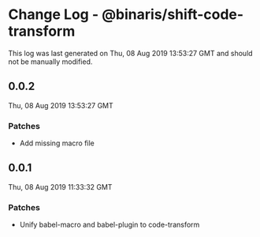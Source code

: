 # Change Log - @binaris/shift-code-transform

This log was last generated on Thu, 08 Aug 2019 13:53:27 GMT and should not be manually modified.

## 0.0.2
Thu, 08 Aug 2019 13:53:27 GMT

### Patches

- Add missing macro file

## 0.0.1
Thu, 08 Aug 2019 11:33:32 GMT

### Patches

- Unify babel-macro and babel-plugin to code-transform

